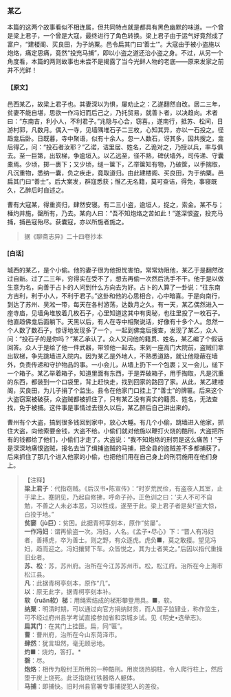 <script type="text/javascript">
    var head = document.getElementsByTagName('head')[0];
    cssURL = '/public/liao.css';
    linkTag = document.createElement('link');
    linkTag.href = cssURL;
    linkTag.setAttribute('type','text/css');
    linkTag.setAttribute('rel','stylesheet');
    head.appendChild(linkTag);
</script>
### 某乙

本篇的这两个故事看似不相连属，但共同特点就是都具有黑色幽默的味道。一个曾是梁上君子，一个曾是大寇，最终进行了角色转换。梁上君子由于运气好竟然成了富户，“建楼阁、买良田，为子纳粟。邑令扁其门曰‘善士’”。大寇由于被小盗施以炮烙，痛定思痛，竟然“投充马捕”，即以小盗之道还治小盗之身。不过，从另一个角度看，本篇的两则故事也未尝不是揭露了当今光鲜人物的老底——原来发家之前并不光鲜！

#### 【原文】
<section>
邑西某乙，故梁上君子也。其妻深以为惧，屡劝止之：乙遂翻然自改。居二三年，贫妻不能自堪，思欲一作冯妇而后己之，乃托贸易，就善卜者，以决趋向。术者曰：“东南吉，利小人，不利君子。”兆隐与心合，窃喜。，遂南行，抵苏、松间，日游村郭，凡数月。偶入一寺，见墙隅堆石子二三枚，心知其异，亦以一石投之。径趋龛后卧。日既暮，寺中聚语，似有十余人。忽一人数石，讶其多，因共搜之，龛后得乙，问：“投石者汝耶？”乙诺，诘里居、姓名，乙诡对之，乃授以兵，率与俱去。至一巨第，出软梯，争逾垣入。以乙远至，径不熟，碑伏墙外，司传递、守囊橐焉。少顷，掷一裹下；又少顷，缒一箧下，乙举箧知有物，乃破筐，以手揣取，凡沉重物，悉纳一囊，负之疾走，竟取道归。由此建楼阁、买良田，为于纳粟。邑扁其门曰“善士”。后大案发，群寇悉获；惟乙无名籍，莫可查诘，得免，事寝既久，乙醉后时自述之。

曹有大寇某，得重资归，肆然安寝。有二三小盗，逾垣人，捉之，索金。某不与；棰灼并施，罄所有，乃去。某向人曰：“吾不知炮烙之苦如此！”遂深恨盗，投充马捕，捕邑寇殆尽。获囊寇，亦以所施者施之。

</section>

> 据《聊斋志异》二十四卷抄本

#### [白话]
<aside>

城西的某乙，是个小偷。他的妻子很为他担忧害怕，常常劝阻他，某乙于是翻然改过自新。过了二三年，穷得实在受不了，想去再偷一次然后洗手不干。他于是以做生意为名，向善于占卜的人问到什么方向去为好。占卜的人算了一卦说：“往东南方吉利，利于小人，不利于君子。”这卦和他的心思相合，心中暗喜。于是向南行，到达了苏州、吴淞一带，每天在各村游荡，达数月之久。有一天，某乙偶然进入一座寺庙，见墙角堆放着几枚石子，心里知道这其中有奥秘，也往里投了一枚石子。他直趋佛龛后面躺下。天黑以后，有人在寺中相聚说话，好像有十多个人。忽然一个人数了数石子，惊讶地发现多了一个，一起到佛龛后搜查，发现了某乙，众人问：“投石子的是你吗？”某乙承认了。众人又问他的籍贯、姓名，某乙编了个假话回答。众人于是给了他一件武器，带领他一起去。来到一座高门大院前，盗贼们拿出软梯，争先跳墙进入院内。因为某乙是外地人，不熟悉道路，就让他隐蔽在墙外，负责传递和守护物品的事。一小会儿，从墙上扔下一个包裹；又一会儿，缒下一个箱子。某乙举着箱子，知道里面有东西，于是弄破箱子，用手掏取，凡是沉重的东西，都装到一个口袋里，背上赶快走，找到回家的路回了家。从此，某乙建楼阁，买良田，为儿子捐了个监生。县令在他家门口挂上了“善士”的牌匾。后来这个大盗窃案被破获，众盗贼都被抓住了，只有某乙没有真实的籍贯、姓名，无法查找，免于被捕。这件事是事情过去很久以后，某乙醉后自己讲出来的。

曹州有个大盗，搞到很多钱回到家中，放心大睡。有几个小偷，跳墙进入他家，抓住大盗，向他索要金钱，大盗不给。小偷们就对他施以鞭打火烧的酷刑，大盗把所有的钱都给了他们，小偷们才走了。大盗说：“我不知炮烙的刑罚是这么痛苦！”于是深深地痛恨盗贼，报名去当了缉捕盗贼的马捕，把全县的盗贼差不多都捕获了。后来抓住了那几个进入他家的小偷，也把他们用在自己身上的刑罚施用在他们身上。

</aside>

> 【注释】  
<b>梁上君子</b>：代指窃贼。《后汉书•陈宣传》：“时岁荒民俭，有盗夜人其室，止于梁上。蹇阴见，乃起自修拂，呼命子孙，正色训之曰：’夫人不可不自勉，不善之人未必本恶，习以性成，遂至于此。梁上君子者是矣!’盗大惊，白投于地。”  
<b>贫窭（jù巨）</b>：贫困。此据青柯享刻本，原作“贫屡”。  
<b>一作冯妇</b>：谓再偷盗一次。冯妇，人名。《孟子•尽心》下：“晋人有冯妇者，善搏虎，卒为善士。则之野，有众逐虎。虎负■，莫之敢撄。望见冯妇，趋而迎之。冯妇攘臂下车。众皆悦之，其为士者笑之。”后因以指代重操旧业者。  
<b>苏、松</b>：苏，苏州府。治所在今江苏苏州市。松，松江府。治所在今上海市松江县。  
<b>凡</b>：此据青柯亭刻本，原作“几”。  
<b>以</b>：原无此字，据青柯亭刻本补。  
<b>软（ruǎn软）梯</b>：用绳索结成的梯形攀登用具。■，软。  
<b>纳粟</b>：明清时期，可以通过向官方捐纳财货，而人国子监肄业，称作监生，可不经过府州县学考试直接参加省和京城乡试。见《明史•选举志》。  
<b>扁其门</b>：在其门上挂匣。扁，同“匾”。  
<b>曹</b>：曹州府，治所在今山东菏泽市。  
<b>肆然</b>：犹言坦然，毫无顾忌地。  
<b>灼■</b>：烧灼，答打。*  
<b>磬</b>：尽。  
<b>炮烙</b>：相传为殷纣王所用的一种酷刑。用炭烧热铜柱，令人爬行柱上，然后堕于炭上烧死。此泛指烧红铁器烙人躯体。  
<b>马捕</b>：即捕快。旧时州县官署专事捕捉犯人的差役。  
